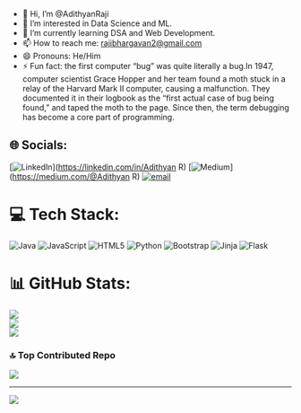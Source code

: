 - 👋 Hi, I’m @AdithyanRaji
- 👀 I’m interested in Data Science and ML.<br/>
- 🌱 I’m currently learning DSA and Web Development.<br/>
- 📫 How to reach me: rajibhargavan2@gmail.com <br/>
- 😄 Pronouns: He/Him <br/>
- ⚡ Fun fact: the first computer “bug” was quite literally a bug.In 1947, computer scientist Grace Hopper and her team found a moth stuck in a relay of the Harvard Mark II computer, causing a malfunction. They documented it in their logbook as the “first actual case of bug being found,” and taped the moth to the page. Since then, the term debugging has become a core part of programming. <br/>


## 🌐 Socials:
[![LinkedIn](https://img.shields.io/badge/LinkedIn-%230077B5.svg?logo=linkedin&logoColor=white)](https://linkedin.com/in/Adithyan R) [![Medium](https://img.shields.io/badge/Medium-12100E?logo=medium&logoColor=white)](https://medium.com/@Adithyan R) [![email](https://img.shields.io/badge/Email-D14836?logo=gmail&logoColor=white)](mailto:rajibhargavan2@gmail.com) 

# 💻 Tech Stack:
![Java](https://img.shields.io/badge/java-%23ED8B00.svg?style=for-the-badge&logo=openjdk&logoColor=white) ![JavaScript](https://img.shields.io/badge/javascript-%23323330.svg?style=for-the-badge&logo=javascript&logoColor=%23F7DF1E) ![HTML5](https://img.shields.io/badge/html5-%23E34F26.svg?style=for-the-badge&logo=html5&logoColor=white) ![Python](https://img.shields.io/badge/python-3670A0?style=for-the-badge&logo=python&logoColor=ffdd54) ![Bootstrap](https://img.shields.io/badge/bootstrap-%238511FA.svg?style=for-the-badge&logo=bootstrap&logoColor=white) ![Jinja](https://img.shields.io/badge/jinja-white.svg?style=for-the-badge&logo=jinja&logoColor=black) ![Flask](https://img.shields.io/badge/flask-%23000.svg?style=for-the-badge&logo=flask&logoColor=white)
# 📊 GitHub Stats:
![](https://github-readme-stats.vercel.app/api?username=AdithyanRaji&theme=shadow_green&hide_border=false&include_all_commits=false&count_private=false)<br/>
![](https://nirzak-streak-stats.vercel.app/?user=AdithyanRaji&theme=shadow_green&hide_border=false)<br/>
![](https://github-readme-stats.vercel.app/api/top-langs/?username=AdithyanRaji&theme=shadow_green&hide_border=false&include_all_commits=false&count_private=false&layout=compact)

### 🔝 Top Contributed Repo
![](https://github-contributor-stats.vercel.app/api?username=AdithyanRaji&limit=5&theme=dark&combine_all_yearly_contributions=true)

---
[![](https://visitcount.itsvg.in/api?id=AdithyanRaji&icon=0&color=0)](https://visitcount.itsvg.in)

<!-- Proudly created with GPRM ( https://gprm.itsvg.in ) -->




<!---
AdithyanRaji/AdithyanRaji is a ✨ special ✨ repository because its `README.md` (this file) appears on your GitHub profile.
You can click the Preview link to take a look at your changes.
--->
